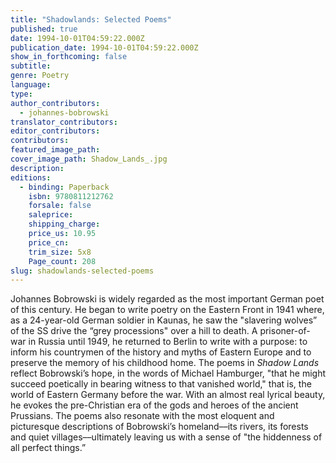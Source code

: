 ```yaml
---
title: "Shadowlands: Selected Poems"
published: true
date: 1994-10-01T04:59:22.000Z
publication_date: 1994-10-01T04:59:22.000Z
show_in_forthcoming: false
subtitle:
genre: Poetry
language:
type:
author_contributors:
  - johannes-bobrowski
translator_contributors:
editor_contributors:
contributors:
featured_image_path:
cover_image_path: Shadow_Lands_.jpg
description:
editions:
  - binding: Paperback
    isbn: 9780811212762
    forsale: false
    saleprice:
    shipping_charge:
    price_us: 10.95
    price_cn:
    trim_size: 5x8
    Page_count: 208
slug: shadowlands-selected-poems
---
```


Johannes Bobrowski is widely regarded as the most important German poet of this century. He began to write poetry on the Eastern Front in 1941 where, as a 24-year-old German soldier in Kaunas, he saw the "slavering wolves” of the SS drive the “grey processions" over a hill to death. A prisoner-of-war in Russia until 1949, he returned to Berlin to write with a purpose: to inform his countrymen of the history and myths of Eastern Europe and to preserve the memory of his childhood home. The poems in _Shadow Lands_ reflect Bobrowski’s hope, in the words of Michael Hamburger, "that he might succeed poetically in bearing witness to that vanished world," that is, the world of Eastern Germany before the war. With an almost real lyrical beauty, he evokes the pre-Christian era of the gods and heroes of the ancient Prussians. The poems also resonate with the most eloquent and picturesque descriptions of Bobrowski’s homeland––its rivers, its forests and quiet villages––ultimately leaving us with a sense of "the hiddenness of all perfect things.”

